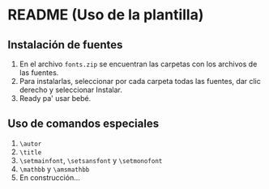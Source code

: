 # README (Uso de la plantilla)

## Instalación de fuentes

1. En el archivo `fonts.zip` se encuentran las carpetas con los archivos de las fuentes.
2. Para instalarlas, seleccionar por cada carpeta todas las fuentes, dar clic derecho y seleccionar Instalar.
3. Ready pa' usar bebé.

## Uso de comandos especiales

1. `\autor`
2. `\title`
3. `\setmainfont`, `\setsansfont` y `\setmonofont`
4. `\mathbb` y `\amsmathbb`
5. En construcción...
